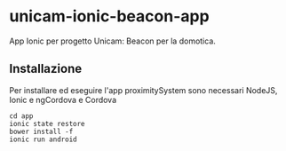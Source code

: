 # unicam-ionic-beacon-app
App Ionic per progetto Unicam: Beacon per la domotica.

## Installazione
Per installare ed eseguire l'app proximitySystem sono necessari NodeJS, Ionic e ngCordova e Cordova

```
cd app
ionic state restore
bower install -f
ionic run android
```
